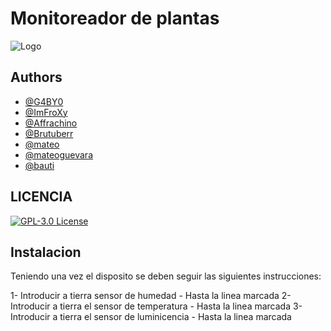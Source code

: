 # Monitoreador de plantas

![Logo](https://png.pngtree.com/png-clipart/20230419/original/pngtree-plant-in-pot-pixel-art-png-image_9066899.png)

## Authors

- [@G4BY0](https://www.github.com/G4BY0)
- [@ImFroXy](https://www.github.com/ImFroXy)
- [@Affrachino](https://www.github.com/octokatherine)
- [@Brutuberr](https://www.github.com/Brutuberr)
- [@mateo](https://www.github.com/octokatherine)
- [@mateoguevara](https://www.github.com/octokatherine)
- [@bauti](https://www.github.com/octokatherine)

## LICENCIA

[![GPL-3.0 License](https://img.shields.io/badge/License-GPL%20v3-yellow.svg)](https://opensource.org/license/gpl-3-0)



## Instalacion

Teniendo una vez el disposito se deben seguir las siguientes instrucciones:

1- Introducir a tierra sensor de humedad - Hasta la linea marcada
2- Introducir a tierra el sensor de temperatura - Hasta la linea marcada
3- Introducir a tierra el sensor de luminicencia - Hasta la linea marcada
